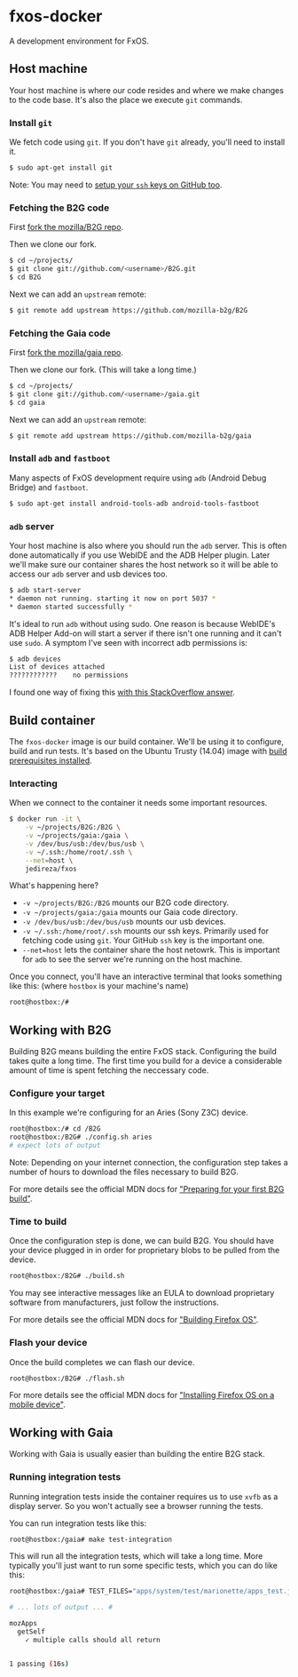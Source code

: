 # fxos-docker

A development environment for FxOS.


## Host machine

Your host machine is where our code resides and where we make changes to the
code base. It's also the place we execute `git` commands.

### Install `git`

We fetch code using `git`. If you don't have `git` already, you'll need to
install it.

```bash
$ sudo apt-get install git
```

Note: You may need to [setup your `ssh` keys on GitHub too][1].

[1]: https://help.github.com/articles/generating-ssh-keys/

### Fetching the B2G code

First [fork the mozilla/B2G repo][2].

[2]: https://github.com/mozilla-b2g/B2G

Then we clone our fork.

```bash
$ cd ~/projects/
$ git clone git://github.com/<username>/B2G.git
$ cd B2G
```

Next we can add an `upstream` remote:

```bash
$ git remote add upstream https://github.com/mozilla-b2g/B2G
```

### Fetching the Gaia code

First [fork the mozilla/gaia repo][3].

[3]: https://github.com/mozilla-b2g/gaia

Then we clone our fork. (This will take a long time.)

```bash
$ cd ~/projects/
$ git clone git://github.com/<username>/gaia.git
$ cd gaia
```

Next we can add an `upstream` remote:

```bash
$ git remote add upstream https://github.com/mozilla-b2g/gaia
```

### Install `adb` and `fastboot`

Many aspects of FxOS development require using `adb` (Android Debug Bridge) and
`fastboot`.

```bash
$ sudo apt-get install android-tools-adb android-tools-fastboot
```

### `adb` server

Your host machine is also where you should run the `adb` server. This is often
done automatically if you use WebIDE and the ADB Helper plugin. Later we'll
make sure our container shares the host network so it will be able to access
our `adb` server and usb devices too.

```bash
$ adb start-server
* daemon not running. starting it now on port 5037 *
* daemon started successfully *
```

It's ideal to run `adb` without using sudo. One reason is because WebIDE's ADB
Helper Add-on will start a server if there isn't one running and it can't use
`sudo`.  A symptom I've seen with incorrect adb permissions is:

```bash
$ adb devices
List of devices attached 
????????????    no permissions
```

I found one way of fixing this [with this StackOverflow answer][8].

[8]: http://stackoverflow.com/a/12664045


## Build container

The `fxos-docker` image is our build container. We'll be using it to configure,
build and run tests. It's based on the Ubuntu Trusty (14.04) image with [build
prerequisites installed][4].

[4]: https://developer.mozilla.org/en-US/docs/Mozilla/Firefox_OS/Firefox_OS_build_prerequisites

### Interacting

When we connect to the container it needs some important resources.

```bash
$ docker run -it \
    -v ~/projects/B2G:/B2G \
    -v ~/projects/gaia:/gaia \
    -v /dev/bus/usb:/dev/bus/usb \
    -v ~/.ssh:/home/root/.ssh \
    --net=host \
    jedireza/fxos
```

What's happening here?

 - `-v ~/projects/B2G:/B2G` mounts our B2G code directory.
 - `-v ~/projects/gaia:/gaia` mounts our Gaia code directory.
 - `-v /dev/bus/usb:/dev/bus/usb` mounts our usb devices.
 - `-v ~/.ssh:/home/root/.ssh` mounts our ssh keys. Primarily used for fetching
   code using `git`. Your GitHub `ssh` key is the important one.
 - `--net=host` lets the container share the host netowrk. This is important
   for `adb` to see the server we're running on the host machine.

Once you connect, you'll have an interactive terminal that looks something like
this: (where `hostbox` is your machine's name)

```bash
root@hostbox:/#
```


## Working with B2G

Building B2G means building the entire FxOS stack. Configuring the build takes
quite a long time. The first time you build for a device a considerable amount
of time is spent fetching the neccessary code.

### Configure your target

In this example we're configuring for an Aries (Sony Z3C) device.

```bash
root@hostbox:/# cd /B2G
root@hostbox:/B2G# ./config.sh aries
# expect lots of output
```

Note: Depending on your internet connection, the configuration step takes a
number of hours to download the files necessary to build B2G.

For more details see the official MDN docs for ["Preparing for your first B2G
build"][5].

[5]: https://developer.mozilla.org/en-US/docs/Mozilla/Firefox_OS/Preparing_for_your_first_B2G_build

### Time to build

Once the configuration step is done, we can build B2G. You should have your
device plugged in in order for proprietary blobs to be pulled from the device.

```bash
root@hostbox:/B2G# ./build.sh
```

You may see interactive messages like an EULA to download proprietary software
from manufacturers, just follow the instructions.

For more details see the official MDN docs for ["Building Firefox OS"][6].

[6]: https://developer.mozilla.org/en-US/Firefox_OS/Building

### Flash your device

Once the build completes we can flash our device.

```bash
root@hostbox:/B2G# ./flash.sh
```

For more details see the official MDN docs for ["Installing Firefox OS on a
mobile device"][7].

[7]: https://developer.mozilla.org/en-US/Firefox_OS/Installing_on_a_mobile_device


## Working with Gaia

Working with Gaia is usually easier than building the entire B2G stack.

### Running integration tests

Running integration tests inside the container requires us to use `xvfb` as a
display server. So you won't actually see a browser running the tests.

You can run integration tests like this:

```bash
root@hostbox:/gaia# make test-integration
```

This will run all the integration tests, which will take a long time. More
typically you'll just want to run some specific tests, which you can do like
this:

```bash
root@hostbox:/gaia# TEST_FILES="apps/system/test/marionette/apps_test.js" make test-integration

# ... lots of output ... #

mozApps
  getSelf
    ✓ multiple calls should all return


1 passing (16s)
```
